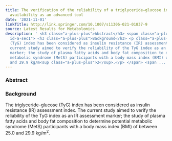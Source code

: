 ```yaml
---
title: The verification of the reliability of a triglyceride–glucose index and its
  availability as an advanced tool
date: '2021-11-01'
linkTitle: http://link.springer.com/10.1007/s11306-021-01837-9
source: Latest Results for Metabolomics
description: ' <h3 class="a-plus-plus">Abstract</h3> <span class="a-plus-plus abstract-section
  id-a-sec1"> <h3 class="a-plus-plus">Background</h3> <p class="a-plus-plus">The triglyceride–glucose
  (TyG) index has been considered as insulin resistance (IR) assessment index. The
  current study aimed to verify the reliability of the TyG index as an IR assessment
  marker; the study of plasma fatty acids and body fat composition to determine potential
  metabolic syndrome (MetS) participants with a body mass index (BMI) of between 25.0
  and 29.9 kg/m<sup class="a-plus-plus">2</sup>.</p> </span> <span ...'
---
```

 <h3 class="a-plus-plus">Abstract</h3> <span class="a-plus-plus abstract-section id-a-sec1"> <h3 class="a-plus-plus">Background</h3> <p class="a-plus-plus">The triglyceride–glucose (TyG) index has been considered as insulin resistance (IR) assessment index. The current study aimed to verify the reliability of the TyG index as an IR assessment marker; the study of plasma fatty acids and body fat composition to determine potential metabolic syndrome (MetS) participants with a body mass index (BMI) of between 25.0 and 29.9 kg/m<sup class="a-plus-plus">2</sup>.</p> </span> <span ...